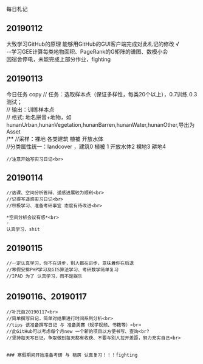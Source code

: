 每日札记

## 20190112
大致学习GitHub的原理 能够用GitHub的GUI客户端完成对此札记的修改 √<br>
--学习GEE计算每类地物面积、PageRank的G矩阵的谱图、数模小会<br>
因宿舍停电，未能完成上部分作业，fighting

## 20190113
今日任务
copy
	// 任务：选取样本点（保证多样性，每类20个以上），0.7训练 0.3测试；<br>
	// 输出：训练样本点<br>
	// 格式: 地名拼音+地物，如hunanUrban,hunanVegetation,hunanBarren,hunanWater,hunanOther,导出为Asset <br>
	/** //采样：裸地 各类建筑  植被  开放水体  <br>
	//分类属性统一：landcover ，建筑0  植被 1 开放水体2 裸地3 耕地4 <br>
	
    //注意开始写实习日记<br>
	
##  20190114
	
    //选课、空间分析答辩、遥感进展较为顺利<br>
	//记得写遥感实习日记<br>
	//积极学习、准备考研事宜 态度有待改进<br>
	
	*空间分析会议有感*<br>
	-   
	认真学习，shit 
##  20190115
    //一定认真学习，你不在进步，别人都在进步，意味着你在后退
	//寒假安排PHP学习及GIS算法学习、考研数学简单复习
	//IPAD 为了 认真学习，而不是娱乐
##  20190116、20190117
    //补充自20190117<br>
	//简单撰写日记，简单对结果进行时间系列分析<br>
	//tips 该准备撰写日记 与 准备美赛（规学视频、书籍等）<br>
	//此GitHub可以考虑每个月new 一个新的项目以方便书写、查询<br?
	//坚持每天写日记，争取做到每天都有收获、不要与别人拉开差距，努力充实自己<br>
	
	
	### 寒假期间开始准备考研 与 租房 认真复习！！！fighting
	
